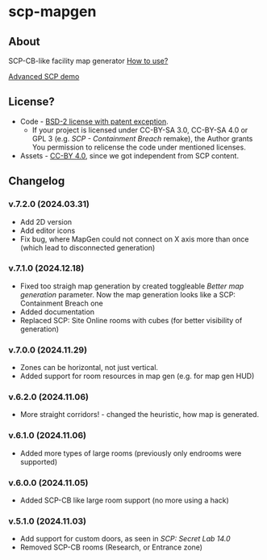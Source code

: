 # scp-mapgen
## About
 SCP-CB-like facility map generator
 [How to use?](/docs/how_to_use.md)

[Advanced SCP demo](https://github.com/Yni-Viar/scp-mapgen-demo)


## License?
- Code - [BSD-2 license with patent exception](/LICENSE.CODE).
  - If your project is licensed under CC-BY-SA 3.0, CC-BY-SA 4.0 or GPL 3 (e.g. *SCP - Containment Breach* remake), the Author grants You permission to relicense the code under mentioned licenses.
- Assets - [CC-BY 4.0](/LICENSE.ASSETS), since we got independent from SCP content.

## Changelog
### v.7.2.0 (2024.03.31)
- Add 2D version
- Add editor icons
- Fix bug, where MapGen could not connect on X axis more than once (which lead to disconnected generation)
### v.7.1.0 (2024.12.18)
- Fixed too straigh map generation by created toggleable *Better map generation* parameter. Now the map generation looks like a SCP: Containment Breach one
- Added documentation
- Replaced SCP: Site Online rooms with cubes (for better visibility of generation)
### v.7.0.0 (2024.11.29)
- Zones can be horizontal, not just vertical.
- Added support for room resources in map gen (e.g. for map gen HUD)
### v.6.2.0 (2024.11.06)
- More straight corridors! - changed the heuristic, how map is generated.
### v.6.1.0 (2024.11.06)
- Added more types of large rooms (previously only endrooms were supported)
### v.6.0.0 (2024.11.05)
- Added SCP-CB like large room support (no more using a hack)
### v.5.1.0 (2024.11.03)
- Add support for custom doors, as seen in *SCP: Secret Lab 14.0*
- Removed SCP-CB rooms (Research, or Entrance zone)